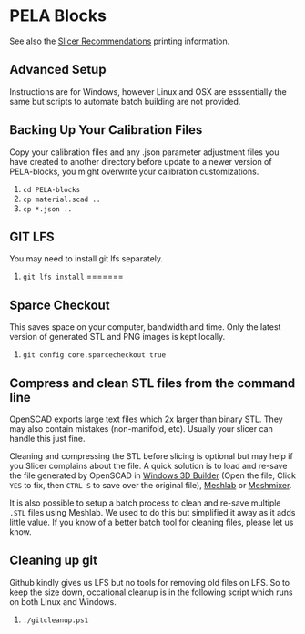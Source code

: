 # PELA Blocks

See also the [Slicer Recommendations](SLICER_RECOMMENDATIONS) printing information.

## Advanced Setup

Instructions are for Windows, however Linux and OSX are esssentially the same but scripts to automate batch building are not provided.

## Backing Up Your Calibration Files

Copy your calibration files and any .json parameter adjustment files you have created to another directory before update to a newer version of PELA-blocks, you might overwrite your calibration customizations. 

1. `cd PELA-blocks`
1. `cp material.scad ..`
1. `cp *.json ..`

## GIT LFS

You may need to install git lfs separately.

1. `git lfs install`
=======

## Sparce Checkout

This saves space on your computer, bandwidth and time. Only the latest version of generated STL and PNG images is kept locally.

1. `git config core.sparcecheckout true`

## Compress and clean STL files from the command line

OpenSCAD exports large text files which 2x larger than binary STL. They may also contain mistakes (non-manifold, etc). Usually your slicer can handle this just fine.

Cleaning and compressing the STL before slicing is optional but may help if you Slicer complains about the file. A quick solution is to load and re-save the file generated by OpenSCAD in [Windows 3D Builder](https://www.microsoft.com/store/apps/9wzdncrfj3t6) (Open the file, Click `YES` to fix, then `CTRL S` to save over the original file), [Meshlab](http://www.meshlab.net/) or [Meshmixer](http://www.meshmixer.com/download.html).

It is also possible to setup a batch process to clean and re-save multiple `.STL` files using Meshlab. We used to do this but simplified it away as it adds little value. If you know of a better batch tool for cleaning files, please let us know.

## Cleaning up git

Github kindly gives us LFS but no tools for removing old files on LFS. So to keep the size down, occational cleanup is in the following script which runs on both Linux and Windows.

1. `./gitcleanup.ps1`
